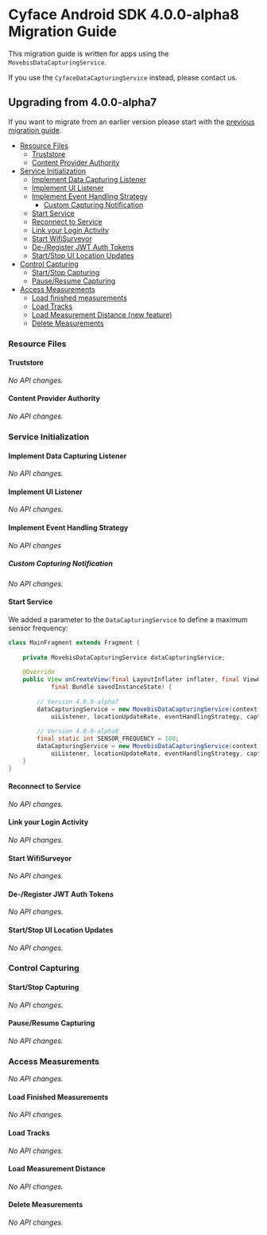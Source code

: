 Cyface Android SDK 4.0.0-alpha8 Migration Guide
=================================================

This migration guide is written for apps using the `MovebisDataCapturingService`.

If you use the `CyfaceDataCapturingService` instead, please contact us. 

Upgrading from 4.0.0-alpha7
-------------------------------

If you want to migrate from an earlier version please start with the [previous migration guide](./migration-guide_4.0.0-alpha7.md).

- [Resource Files](#resource-files)
    - [Truststore](#truststore)
    - [Content Provider Authority](#content-provider-authority)
- [Service Initialization](#service-initialization)
	- [Implement Data Capturing Listener](#implement-data-capturing-listener)
	- [Implement UI Listener](#implement-ui-listener)
	- [Implement Event Handling Strategy](#implement-event-handling-strategy)
	    - [Custom Capturing Notification](#custom-capturing-notification)
	- [Start Service](#start-service)
	- [Reconnect to Service](#reconnect-to-service)
	- [Link your Login Activity](#link-your-login-activity)
	- [Start WifiSurveyor](#start-wifisurveyor)
	- [De-/Register JWT Auth Tokens](#de-register-jwt-auth-tokens)
	- [Start/Stop UI Location Updates](#startstop-ui-location-updates)
- [Control Capturing](#control-capturing)
	- [Start/Stop Capturing](#startstop-capturing)
	- [Pause/Resume Capturing](#pauseresume-capturing)
- [Access Measurements](#access-measurements)
	- [Load finished measurements](#load-finished-measurements)
	- [Load Tracks](#load-tracks)
	- [Load Measurement Distance (new feature)](#load-measurement-distance)
	- [Delete Measurements](#delete-measurements)

### Resource Files

#### Truststore

*No API changes.*

#### Content Provider Authority

*No API changes.*

### Service Initialization

#### Implement Data Capturing Listener

*No API changes.*

#### Implement UI Listener

*No API changes.*

#### Implement Event Handling Strategy

*No API changes*

##### Custom Capturing Notification

*No API changes.*

#### Start Service

We added a parameter to the `DataCapturingService` to define a maximum sensor frequency:

```java
class MainFragment extends Fragment {
    
    private MovebisDataCapturingService dataCapturingService;
    
    @Override
    public View onCreateView(final LayoutInflater inflater, final ViewGroup container,
            final Bundle savedInstanceState) {
        
        // Version 4.0.0-alpha7
        dataCapturingService = new MovebisDataCapturingService(context, dataUploadServerAddress,
            uiListener, locationUpdateRate, eventHandlingStrategy, capturingListener);
        
        // Version 4.0.0-alpha8
        final static int SENSOR_FREQUENCY = 100;
        dataCapturingService = new MovebisDataCapturingService(context, dataUploadServerAddress,
            uiListener, locationUpdateRate, eventHandlingStrategy, capturingListener, SENSOR_FREQUENCY);
    }
}
```

#### Reconnect to Service

*No API changes.*

#### Link your Login Activity

*No API changes.*

#### Start WifiSurveyor

*No API changes.*

#### De-/Register JWT Auth Tokens

*No API changes.*

#### Start/Stop UI Location Updates

*No API changes.*

### Control Capturing

#### Start/Stop Capturing

*No API changes.*

#### Pause/Resume Capturing

*No API changes.*

### Access Measurements

*No API changes.*

#### Load Finished Measurements

*No API changes.*

#### Load Tracks

*No API changes.*

#### Load Measurement Distance

*No API changes.*

#### Delete Measurements

*No API changes.*